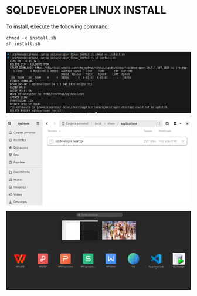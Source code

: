 # SQLDEVELOPER LINUX INSTALL

To install, execute the following command:


```shell
chmod +x install.sh
sh install.sh
```

![01.png](./img/01.png)

![02.png](./img/02.png)

![03.png](./img/03.png)